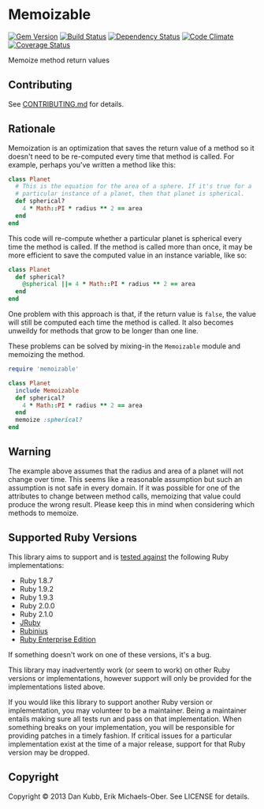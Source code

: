 # Memoizable

[![Gem Version](http://img.shields.io/gem/v/memoizable.svg)][gem]
[![Build Status](http://img.shields.io/travis/dkubb/memoizable.svg)][travis]
[![Dependency Status](http://img.shields.io/gemnasium/dkubb/memoizable.svg)][gemnasium]
[![Code Climate](http://img.shields.io/codeclimate/github/dkubb/memoizable.svg)][codeclimate]
[![Coverage Status](http://img.shields.io/coveralls/dkubb/memoizable.svg)][coveralls]

[gem]: https://rubygems.org/gems/memoizable
[travis]: https://travis-ci.org/dkubb/memoizable
[gemnasium]: https://gemnasium.com/dkubb/memoizable
[codeclimate]: https://codeclimate.com/github/dkubb/memoizable
[coveralls]: https://coveralls.io/r/dkubb/memoizable

Memoize method return values

## Contributing

See [CONTRIBUTING.md](CONTRIBUTING.md) for details.

## Rationale

Memoization is an optimization that saves the return value of a method so it
doesn't need to be re-computed every time that method is called. For example,
perhaps you've written a method like this:

```ruby
class Planet
  # This is the equation for the area of a sphere. If it's true for a
  # particular instance of a planet, then that planet is spherical.
  def spherical?
    4 * Math::PI * radius ** 2 == area
  end
end
```

This code will re-compute whether a particular planet is spherical every time
the method is called. If the method is called more than once, it may be more
efficient to save the computed value in an instance variable, like so:

```ruby
class Planet
  def spherical?
    @spherical ||= 4 * Math::PI * radius ** 2 == area
  end
end
```

One problem with this approach is that, if the return value is `false`, the
value will still be computed each time the method is called. It also becomes
unweildy for methods that grow to be longer than one line.

These problems can be solved by mixing-in the `Memoizable` module and memoizing
the method.

```ruby
require 'memoizable'

class Planet
  include Memoizable
  def spherical?
    4 * Math::PI * radius ** 2 == area
  end
  memoize :spherical?
end
```

## Warning

The example above assumes that the radius and area of a planet will not change
over time. This seems like a reasonable assumption but such an assumption is
not safe in every domain. If it was possible for one of the attributes to
change between method calls, memoizing that value could produce the wrong
result. Please keep this in mind when considering which methods to memoize.

Supported Ruby Versions
-----------------------

This library aims to support and is [tested against][travis] the following Ruby
implementations:

* Ruby 1.8.7
* Ruby 1.9.2
* Ruby 1.9.3
* Ruby 2.0.0
* Ruby 2.1.0
* [JRuby][]
* [Rubinius][]
* [Ruby Enterprise Edition][ree]

[jruby]: http://jruby.org/
[rubinius]: http://rubini.us/
[ree]: http://www.rubyenterpriseedition.com/

If something doesn't work on one of these versions, it's a bug.

This library may inadvertently work (or seem to work) on other Ruby versions or
implementations, however support will only be provided for the implementations
listed above.

If you would like this library to support another Ruby version or
implementation, you may volunteer to be a maintainer. Being a maintainer
entails making sure all tests run and pass on that implementation. When
something breaks on your implementation, you will be responsible for providing
patches in a timely fashion. If critical issues for a particular implementation
exist at the time of a major release, support for that Ruby version may be
dropped.

## Copyright

Copyright &copy; 2013 Dan Kubb, Erik Michaels-Ober. See LICENSE for details.
